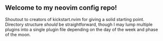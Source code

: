 ## Welcome to my neovim config repo!

Shoutout to creators of kickstart.nvim for giving a solid starting point. Directory structure *should* be straightforward, though I may lump multiple plugins into a single plugin file depending on the day of the week and phase of the moon.

